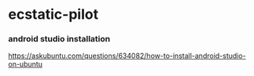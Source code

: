 # ecstatic-pilot

### android studio installation
https://askubuntu.com/questions/634082/how-to-install-android-studio-on-ubuntu

